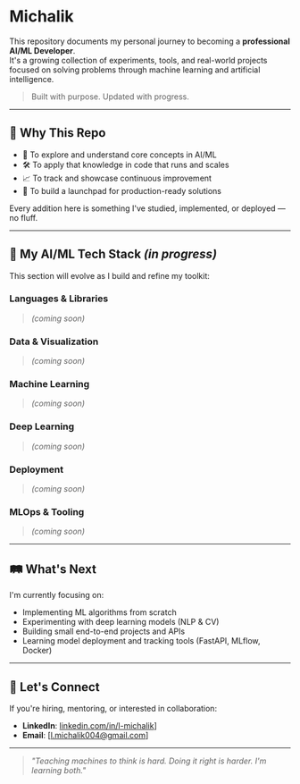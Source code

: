 # Michalik

This repository documents my personal journey to becoming a **professional AI/ML Developer**.  
It's a growing collection of experiments, tools, and real-world projects focused on solving problems through machine learning and artificial intelligence.

> Built with purpose. Updated with progress.

---

## 🎯 Why This Repo

- 🧠 To explore and understand core concepts in AI/ML  
- 🛠️ To apply that knowledge in code that runs and scales  
- 📈 To track and showcase continuous improvement  
- 🚀 To build a launchpad for production-ready solutions  

Every addition here is something I've studied, implemented, or deployed — no fluff.

---

## 🧱 My AI/ML Tech Stack *(in progress)*

This section will evolve as I build and refine my toolkit:

### Languages & Libraries
> *(coming soon)*

### Data & Visualization
> *(coming soon)*

### Machine Learning
> *(coming soon)*

### Deep Learning
> *(coming soon)*

### Deployment
> *(coming soon)*

### MLOps & Tooling
> *(coming soon)*

---

## 🛤️ What's Next

I'm currently focusing on:
- Implementing ML algorithms from scratch  
- Experimenting with deep learning models (NLP & CV)  
- Building small end-to-end projects and APIs  
- Learning model deployment and tracking tools (FastAPI, MLflow, Docker)

---

## 🤝 Let's Connect

If you're hiring, mentoring, or interested in collaboration:

- **LinkedIn**: [linkedin.com/in/l-michalik](https://www.linkedin.com/in/l-michalik/)]
- **Email**: [l.michalik004@gmail.com]

---

> *"Teaching machines to think is hard. Doing it right is harder. I'm learning both."*

